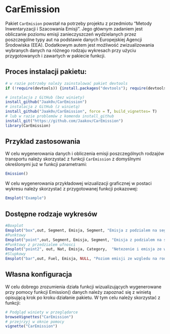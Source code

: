 
<!-- README.md is generated from README.Rmd. Please edit that file -->

# CarEmission

<!-- badges: start -->

<!-- badges: end -->

Pakiet `CarEmision` powstał na potrzeby projektu z przedmiotu “Metody
Inwentaryzacji i Szacowania Emisji”. Jego głównym zadaniem jest
obliczanie poziomu emisji zanieczyszczeń wydzielanych przez poszczególne
typy aut na podstawie danych Europejskiej Agencji Środowiska (EEA).
Dodatkowym autem jest możliwość zwizualizowania wybranych danych na
różnego rodzaju wykresach przy użyciu przygotowanych i zawartych w
pakiecie funkcji.

## Proces instalacji pakietu:

``` r
# w razie potrzeby należy zainstalować pakiet devtools
if (!require(devtools)) {install.packages("devtools"); require(devtools)}

# instalacja z GitHub (bez winiety)
install_github("Jaak0v/CarEmission")
# instalacja z GitHub (z winietą)
install_github("Jaak0v/CarEmission", force = T, build_vignettes= T)
# lub w razie problemów z komenda install_github
install_git("https://github.com/Jaakov/CarEmission")
library(CarEmission)
```

## Przyklad zastosowania

W celu wygenerowania danych i obliczenia emisji poszczególnych rodzajów
transportu należy skorzystać z funkcji `CarEmission` z domyślnymi
określonymi już w funkcji parametrami:

``` r
Emission()
```

W celu wygenerowania przykładowej wizualizacji graficznej w postaci
wykresu należy skorzystać z przygotowanej funkcji pokazowej:

``` r
Emsplot("Example")
```

## Dostępne rodzaje wykresów

``` r
#Boxplot
Emsplot("box",out, Segment, Emisja, Segment, "Emisja z podzialem na segment")
#Punktowy
Emsplot("point",out, Segment, Emisja, Segment, "Emisja z podzialem na segment")
#Punktowy z przedzialem ufnosci
Emsplot("point2", out, Nat, Emisja, Category,  "Netezenie i emisja ze wzgledu na kategorie")
#Slupkowy
Emsplot("bar",out, Fuel, Emisja, NULL, "Poziom emisji ze wzgledu na rodzaj paliwa")
```

## Własna konfiguracja

W celu dobrego zrozumienia działa funkcji wizualizujących wygenerowane
przy pomocy funkcji Emission() danych należy zapoznać się z winietą
opisującą krok po kroku działanie pakietu. W tym celu należy skorzystać
z funkcji:

``` r
# Podgląd winiety w przeglądarce
browseVignettes("CarEmission")
# przejrzyj w oknie pomocy
vignette("CarEmission")
```
